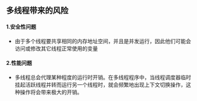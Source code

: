 ## 多线程带来的风险

#### 1.安全性问题
- 由于多个线程要共享相同的内存地址空间，并且是并发运行，因此他们可能会访问或修改其它线程正常使用的变量
#### 2.性能问题
- 多线程总会代理某种程度的运行时开销。在多线程程序中，当线程调度器临时挂起活跃线程并转而运行另一个线程时，就会频繁地出现上下文切换操作，这种操作将会带来极大的开销。

